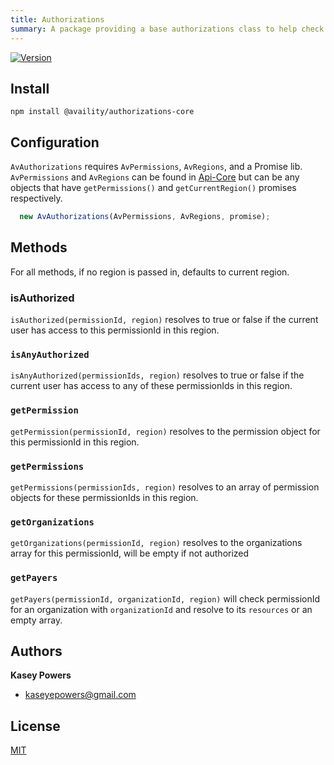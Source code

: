 ```yaml
---
title: Authorizations
summary: A package providing a base authorizations class to help check which permissions a user has.
---
```


[![Version](https://img.shields.io/npm/v/@availity/authorizations-core.svg?style=for-the-badge)](https://www.npmjs.com/package/@availity/authorizations-core)

## Install
`npm install @availity/authorizations-core`

## Configuration

`AvAuthorizations` requires `AvPermissions`, `AvRegions`, and a Promise lib.
`AvPermissions` and `AvRegions` can be found in [Api-Core](../api-core) but can be any objects that have `getPermissions()` and `getCurrentRegion()` promises respectively.

```javascript
  new AvAuthorizations(AvPermissions, AvRegions, promise);
```

## Methods

For all methods, if no region is passed in, defaults to current region.

### isAuthorized

`isAuthorized(permissionId, region)` resolves to true or false if the current user has access to this permissionId in this region.

### `isAnyAuthorized`

`isAnyAuthorized(permissionIds, region)` resolves to true or false if the current user has access to any of these permissionIds in this region.

### `getPermission`

`getPermission(permissionId, region)` resolves to the permission object for this permissionId in this region.

### `getPermissions`

`getPermissions(permissionIds, region)` resolves to an array of permission objects for these permissionIds in this region.

### `getOrganizations`

`getOrganizations(permissionId, region)` resolves to the organizations array for this permissionId, will be empty if not authorized

### `getPayers`

`getPayers(permissionId, organizationId, region)` will check permissionId for an organization with `organizationId` and resolve to its `resources` or an empty array.

## Authors
**Kasey Powers**
* [kaseyepowers@gmail.com](kaseyepowers@gmail.com)

## License
[MIT](../../LICENSE)
